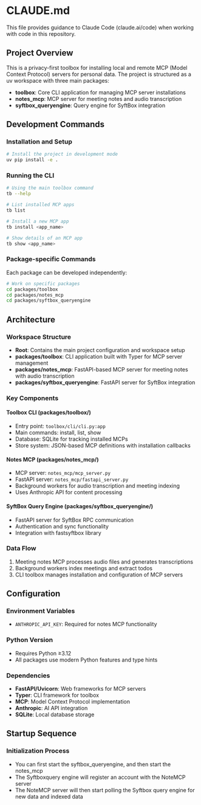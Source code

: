 # CLAUDE.md

This file provides guidance to Claude Code (claude.ai/code) when working with code in this repository.

## Project Overview

This is a privacy-first toolbox for installing local and remote MCP (Model Context Protocol) servers for personal data. The project is structured as a uv workspace with three main packages:

- **toolbox**: Core CLI application for managing MCP server installations
- **notes_mcp**: MCP server for meeting notes and audio transcription
- **syftbox_queryengine**: Query engine for SyftBox integration

## Development Commands

### Installation and Setup
```bash
# Install the project in development mode
uv pip install -e .
```

### Running the CLI
```bash
# Using the main toolbox command
tb --help

# List installed MCP apps
tb list

# Install a new MCP app
tb install <app_name>

# Show details of an MCP app
tb show <app_name>
```

### Package-specific Commands
Each package can be developed independently:

```bash
# Work on specific packages
cd packages/toolbox
cd packages/notes_mcp
cd packages/syftbox_queryengine
```

## Architecture

### Workspace Structure
- **Root**: Contains the main project configuration and workspace setup
- **packages/toolbox**: CLI application built with Typer for MCP server management
- **packages/notes_mcp**: FastAPI-based MCP server for meeting notes with audio transcription
- **packages/syftbox_queryengine**: FastAPI server for SyftBox integration

### Key Components

#### Toolbox CLI (packages/toolbox/)
- Entry point: `toolbox/cli/cli.py:app`
- Main commands: install, list, show
- Database: SQLite for tracking installed MCPs
- Store system: JSON-based MCP definitions with installation callbacks

#### Notes MCP (packages/notes_mcp/)
- MCP server: `notes_mcp/mcp_server.py`
- FastAPI server: `notes_mcp/fastapi_server.py`
- Background workers for audio transcription and meeting indexing
- Uses Anthropic API for content processing

#### SyftBox Query Engine (packages/syftbox_queryengine/)
- FastAPI server for SyftBox RPC communication
- Authentication and sync functionality
- Integration with fastsyftbox library

### Data Flow
1. Meeting notes MCP processes audio files and generates transcriptions
2. Background workers index meetings and extract todos
3. CLI toolbox manages installation and configuration of MCP servers

## Configuration

### Environment Variables
- `ANTHROPIC_API_KEY`: Required for notes MCP functionality

### Python Version
- Requires Python ≥3.12
- All packages use modern Python features and type hints

### Dependencies
- **FastAPI/Uvicorn**: Web frameworks for MCP servers
- **Typer**: CLI framework for toolbox
- **MCP**: Model Context Protocol implementation
- **Anthropic**: AI API integration
- **SQLite**: Local database storage

## Startup Sequence

### Initialization Process
- You can first start the syftbox_queryengine, and then start the notes_mcp
- The Syftboxquery engine will register an account with the NoteMCP server 
- The NoteMCP server will then start polling the Syftbox query engine for new data and indexed data